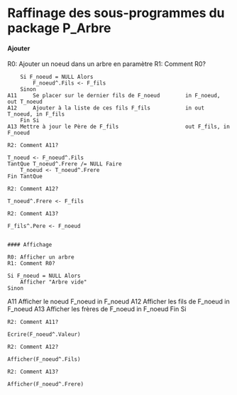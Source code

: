 # Raffinage des sous-programmes du package P_Arbre

#### Ajouter
R0: Ajouter un noeud dans un arbre en paramètre
R1: Comment R0?
```
    Si F_noeud = NULL Alors
        F_noeud^.Fils <- F_fils
    Sinon
A11     Se placer sur le dernier fils de F_noeud        in F_noeud, out T_noeud
A12     Ajouter à la liste de ces fils F_fils           in out T_noeud, in F_fils
    Fin Si
A13 Mettre à jour le Père de F_fils                     out F_fils, in F_noeud
```
```
R2: Comment A11?
```
    T_noeud <- F_noeud^.Fils
    TantQue T_noeud^.Frere /= NULL Faire
        T_noeud <- T_noeud^.Frere
    Fin TantQue
```
R2: Comment A12?
```
    T_noeud^.Frere <- F_fils
```
R2: Comment A13?
```
    F_fils^.Pere <- F_noeud
```

#### Affichage

R0: Afficher un arbre
R1: Comment R0?
```
    Si F_noeud = NULL Alors
        Afficher "Arbre vide"
    Sinon
A11     Afficher le noeud F_noeud               in F_noeud
A12     Afficher les fils de F_noeud            in F_noeud
A13     Afficher les frères de F_noeud          in F_noeud
    Fin Si
```
R2: Comment A11?
```
    Ecrire(F_noeud^.Valeur)
```
R2: Comment A12?
```
    Afficher(F_noeud^.Fils)
```
R2: Comment A13?
```
    Afficher(F_noeud^.Frere)
```
